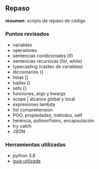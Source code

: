 ## Repaso

**resumen**: scripts de repaso de código

### Puntos revisados

- variables
- operadores
- sentencias condicionales (if)
- sentencias recursivas (for, while)
- typecasting (casteo de variables)
- diccionarios {}
- listas []
- tuplas ()
- sets {} 
- funciones, args y kwargs
- scope | alcance global y local
- expresiones lambda
- list comprehension
- POO, propiedades, métodos, self
- herencia, polimorfismo, encapsulación
- try catch
- JSON

### Herramientas utilizadas

- python 3.8
- [guía utilizada](https://www.freecodecamp.org/news/the-ultimate-guide-to-python-from-beginner-to-intermediate-to-pro/)

